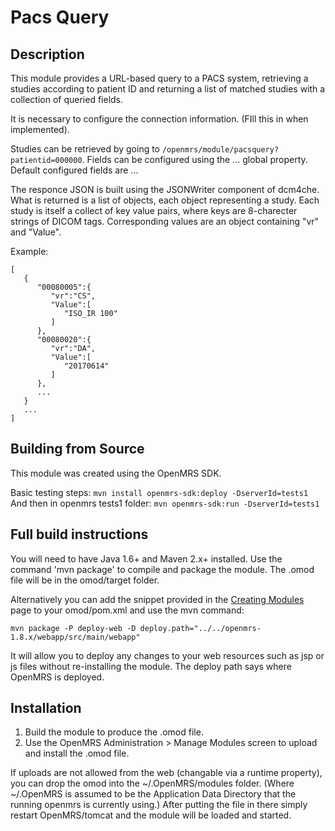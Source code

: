 Pacs Query
==========================

Description
-----------
This module provides a URL-based query to a PACS system, retrieving a studies according to patient ID and returning a list of matched studies with a collection of queried fields.

It is necessary to configure the connection information. (FIll this in when implemented).

Studies can be retrieved by going to `/openmrs/module/pacsquery?patientid=000000`. Fields can be configured using the ... global property. Default configured fields are ...

The responce JSON is built using the JSONWriter component of dcm4che. What is returned is a list of objects, each object representing a study. Each study is itself a collect of key value pairs, where keys are 8-charecter strings of DICOM tags. Corresponding values are an object containing "vr" and "Value".

Example:

	[  
	   {  
	      "00080005":{  
	         "vr":"CS",
	         "Value":[  
	            "ISO_IR 100"
	         ]
	      },
	      "00080020":{  
	         "vr":"DA",
	         "Value":[  
	            "20170614"
	         ]
	      },
	      ...
	   }
	   ...
	]

Building from Source
--------------------
This module was created using the OpenMRS SDK.

Basic testing steps:
`mvn install openmrs-sdk:deploy -DserverId=tests1`
And then in openmrs tests1 folder:
`mvn openmrs-sdk:run -DserverId=tests1`

Full build instructions
-----------------------

You will need to have Java 1.6+ and Maven 2.x+ installed.  Use the command 'mvn package' to 
compile and package the module.  The .omod file will be in the omod/target folder.

Alternatively you can add the snippet provided in the [Creating Modules](https://wiki.openmrs.org/x/cAEr) page to your 
omod/pom.xml and use the mvn command:

    mvn package -P deploy-web -D deploy.path="../../openmrs-1.8.x/webapp/src/main/webapp"

It will allow you to deploy any changes to your web 
resources such as jsp or js files without re-installing the module. The deploy path says 
where OpenMRS is deployed.

Installation
------------
1. Build the module to produce the .omod file.
2. Use the OpenMRS Administration > Manage Modules screen to upload and install the .omod file.

If uploads are not allowed from the web (changable via a runtime property), you can drop the omod
into the ~/.OpenMRS/modules folder.  (Where ~/.OpenMRS is assumed to be the Application 
Data Directory that the running openmrs is currently using.)  After putting the file in there 
simply restart OpenMRS/tomcat and the module will be loaded and started.
